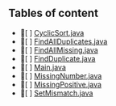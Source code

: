 ## Tables of content
- 📄[ ] [CyclicSort.java](./CyclicSort.java)
- 📄[ ] [FindAllDuplicates.java](./FindAllDuplicates.java)
- 📄[ ] [FindAllMissing.java](./FindAllMissing.java)
- 📄[ ] [FindDuplicate.java](./FindDuplicate.java)
- 📄[ ] [Main.java](./Main.java)
- 📄[ ] [MissingNumber.java](./MissingNumber.java)
- 📄[ ] [MissingPositive.java](./MissingPositive.java)
- 📄[ ] [SetMismatch.java](./SetMismatch.java)
